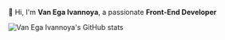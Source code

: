 👋 Hi, I'm **Van Ega Ivannoya**, a passionate **Front-End Developer**


![Van Ega Ivannoya's GitHub stats](https://github-readme-stats.vercel.app/api?username=your-username&show_icons=true&theme=radical)
